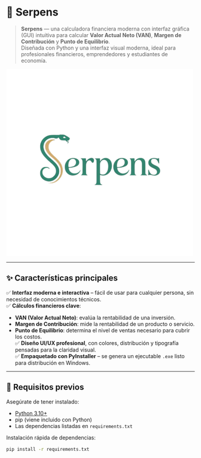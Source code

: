 # 🐍 Serpens

> **Serpens** — una calculadora financiera moderna con interfaz gráfica (GUI) intuitiva para calcular **Valor Actual Neto (VAN)**, **Margen de Contribución** y **Punto de Equilibrio**.  
> Diseñada con Python y una interfaz visual moderna, ideal para profesionales financieros, emprendedores y estudiantes de economía.  

![Logo](assets/logo.png)

---

## ✨ Características principales

✅ **Interfaz moderna e interactiva** – fácil de usar para cualquier persona, sin necesidad de conocimientos técnicos.  
✅ **Cálculos financieros clave**:
- **VAN (Valor Actual Neto)**: evalúa la rentabilidad de una inversión.  
- **Margen de Contribución**: mide la rentabilidad de un producto o servicio.  
- **Punto de Equilibrio**: determina el nivel de ventas necesario para cubrir los costos.  
✅ **Diseño UI/UX profesional**, con colores, distribución y tipografía pensadas para la claridad visual.  
✅ **Empaquetado con PyInstaller** – se genera un ejecutable `.exe` listo para distribución en Windows.  

---

## 🧩 Requisitos previos

Asegúrate de tener instalado:

- [Python 3.10+](https://www.python.org/downloads/)
- pip (viene incluido con Python)
- Las dependencias listadas en `requirements.txt`

Instalación rápida de dependencias:

```bash
pip install -r requirements.txt
